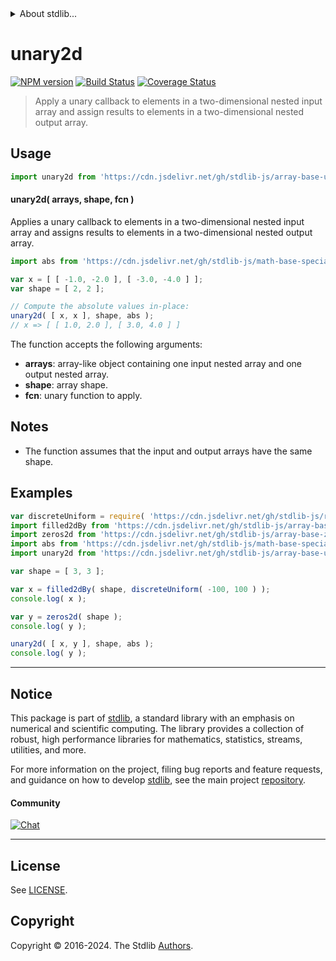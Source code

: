 <!--

@license Apache-2.0

Copyright (c) 2023 The Stdlib Authors.

Licensed under the Apache License, Version 2.0 (the "License");
you may not use this file except in compliance with the License.
You may obtain a copy of the License at

   http://www.apache.org/licenses/LICENSE-2.0

Unless required by applicable law or agreed to in writing, software
distributed under the License is distributed on an "AS IS" BASIS,
WITHOUT WARRANTIES OR CONDITIONS OF ANY KIND, either express or implied.
See the License for the specific language governing permissions and
limitations under the License.

-->


<details>
  <summary>
    About stdlib...
  </summary>
  <p>We believe in a future in which the web is a preferred environment for numerical computation. To help realize this future, we've built stdlib. stdlib is a standard library, with an emphasis on numerical and scientific computation, written in JavaScript (and C) for execution in browsers and in Node.js.</p>
  <p>The library is fully decomposable, being architected in such a way that you can swap out and mix and match APIs and functionality to cater to your exact preferences and use cases.</p>
  <p>When you use stdlib, you can be absolutely certain that you are using the most thorough, rigorous, well-written, studied, documented, tested, measured, and high-quality code out there.</p>
  <p>To join us in bringing numerical computing to the web, get started by checking us out on <a href="https://github.com/stdlib-js/stdlib">GitHub</a>, and please consider <a href="https://opencollective.com/stdlib">financially supporting stdlib</a>. We greatly appreciate your continued support!</p>
</details>

# unary2d

[![NPM version][npm-image]][npm-url] [![Build Status][test-image]][test-url] [![Coverage Status][coverage-image]][coverage-url] <!-- [![dependencies][dependencies-image]][dependencies-url] -->

> Apply a unary callback to elements in a two-dimensional nested input array and assign results to elements in a two-dimensional nested output array.

<section class="intro">

</section>

<!-- /.intro -->



<section class="usage">

## Usage

```javascript
import unary2d from 'https://cdn.jsdelivr.net/gh/stdlib-js/array-base-unary2d@deno/mod.js';
```

#### unary2d( arrays, shape, fcn )

Applies a unary callback to elements in a two-dimensional nested input array and assigns results to elements in a two-dimensional nested output array.

```javascript
import abs from 'https://cdn.jsdelivr.net/gh/stdlib-js/math-base-special-abs@deno/mod.js';

var x = [ [ -1.0, -2.0 ], [ -3.0, -4.0 ] ];
var shape = [ 2, 2 ];

// Compute the absolute values in-place:
unary2d( [ x, x ], shape, abs );
// x => [ [ 1.0, 2.0 ], [ 3.0, 4.0 ] ]
```

The function accepts the following arguments:

-   **arrays**: array-like object containing one input nested array and one output nested array.
-   **shape**: array shape.
-   **fcn**: unary function to apply.

</section>

<!-- /.usage -->

<section class="notes">

## Notes

-   The function assumes that the input and output arrays have the same shape.

</section>

<!-- /.notes -->

<section class="examples">

## Examples

<!-- eslint no-undef: "error" -->

```javascript
var discreteUniform = require( 'https://cdn.jsdelivr.net/gh/stdlib-js/random-base-discrete-uniform' ).factory;
import filled2dBy from 'https://cdn.jsdelivr.net/gh/stdlib-js/array-base-filled2d-by@deno/mod.js';
import zeros2d from 'https://cdn.jsdelivr.net/gh/stdlib-js/array-base-zeros2d@deno/mod.js';
import abs from 'https://cdn.jsdelivr.net/gh/stdlib-js/math-base-special-abs@deno/mod.js';
import unary2d from 'https://cdn.jsdelivr.net/gh/stdlib-js/array-base-unary2d@deno/mod.js';

var shape = [ 3, 3 ];

var x = filled2dBy( shape, discreteUniform( -100, 100 ) );
console.log( x );

var y = zeros2d( shape );
console.log( y );

unary2d( [ x, y ], shape, abs );
console.log( y );
```

</section>

<!-- /.examples -->

<!-- Section for related `stdlib` packages. Do not manually edit this section, as it is automatically populated. -->

<section class="related">

</section>

<!-- /.related -->

<!-- Section for all links. Make sure to keep an empty line after the `section` element and another before the `/section` close. -->


<section class="main-repo" >

* * *

## Notice

This package is part of [stdlib][stdlib], a standard library with an emphasis on numerical and scientific computing. The library provides a collection of robust, high performance libraries for mathematics, statistics, streams, utilities, and more.

For more information on the project, filing bug reports and feature requests, and guidance on how to develop [stdlib][stdlib], see the main project [repository][stdlib].

#### Community

[![Chat][chat-image]][chat-url]

---

## License

See [LICENSE][stdlib-license].


## Copyright

Copyright &copy; 2016-2024. The Stdlib [Authors][stdlib-authors].

</section>

<!-- /.stdlib -->

<!-- Section for all links. Make sure to keep an empty line after the `section` element and another before the `/section` close. -->

<section class="links">

[npm-image]: http://img.shields.io/npm/v/@stdlib/array-base-unary2d.svg
[npm-url]: https://npmjs.org/package/@stdlib/array-base-unary2d

[test-image]: https://github.com/stdlib-js/array-base-unary2d/actions/workflows/test.yml/badge.svg?branch=main
[test-url]: https://github.com/stdlib-js/array-base-unary2d/actions/workflows/test.yml?query=branch:main

[coverage-image]: https://img.shields.io/codecov/c/github/stdlib-js/array-base-unary2d/main.svg
[coverage-url]: https://codecov.io/github/stdlib-js/array-base-unary2d?branch=main

<!--

[dependencies-image]: https://img.shields.io/david/stdlib-js/array-base-unary2d.svg
[dependencies-url]: https://david-dm.org/stdlib-js/array-base-unary2d/main

-->

[chat-image]: https://img.shields.io/gitter/room/stdlib-js/stdlib.svg
[chat-url]: https://app.gitter.im/#/room/#stdlib-js_stdlib:gitter.im

[stdlib]: https://github.com/stdlib-js/stdlib

[stdlib-authors]: https://github.com/stdlib-js/stdlib/graphs/contributors

[umd]: https://github.com/umdjs/umd
[es-module]: https://developer.mozilla.org/en-US/docs/Web/JavaScript/Guide/Modules

[deno-url]: https://github.com/stdlib-js/array-base-unary2d/tree/deno
[deno-readme]: https://github.com/stdlib-js/array-base-unary2d/blob/deno/README.md
[umd-url]: https://github.com/stdlib-js/array-base-unary2d/tree/umd
[umd-readme]: https://github.com/stdlib-js/array-base-unary2d/blob/umd/README.md
[esm-url]: https://github.com/stdlib-js/array-base-unary2d/tree/esm
[esm-readme]: https://github.com/stdlib-js/array-base-unary2d/blob/esm/README.md
[branches-url]: https://github.com/stdlib-js/array-base-unary2d/blob/main/branches.md

[stdlib-license]: https://raw.githubusercontent.com/stdlib-js/array-base-unary2d/main/LICENSE

</section>

<!-- /.links -->
